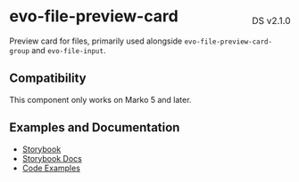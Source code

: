 <h1 style='display: flex; justify-content: space-between; align-items: center;'>
    <span>
        evo-file-preview-card
    </span>
    <span style='font-weight: normal; font-size: medium; margin-bottom: -15px;'>
        DS v2.1.0
    </span>
</h1>

Preview card for files, primarily used alongside `evo-file-preview-card-group` and `evo-file-input`.

## Compatibility

This component only works on Marko 5 and later.

## Examples and Documentation

- [Storybook](https://ebay.github.io/evo-web/ebayui-core/?path=/story/media-evo-file-preview-card)
- [Storybook Docs](https://ebay.github.io/evo-web/ebayui-core/?path=/docs/media-evo-file-preview-card)
- [Code Examples](https://github.com/eBay/evo-web/tree/main/packages/ebayui-core/src/components/evo-file-preview-card/examples)
